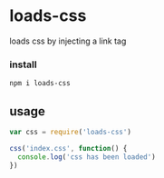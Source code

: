 # loads-css

loads css by injecting a link tag

### install

    npm i loads-css

## usage

```javascript
var css = require('loads-css')

css('index.css', function() {
  console.log('css has been loaded')
})
```

